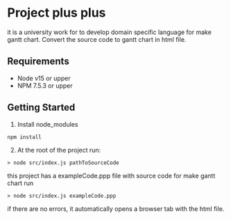 # Project plus plus
it is a university work for to develop domain specific language for make gantt chart. Convert the source code to gantt chart in html file.

## Requirements
- Node v15 or upper
- NPM 7.5.3 or upper

## Getting Started

1. Install node_modules
```
npm install
```

2. At the root of the project run:
```
> node src/index.js pathToSourceCode
```
this project has a exampleCode.ppp file with source code for make gantt chart run

```
> node src/index.js exampleCode.ppp
```

if there are no errors, it automatically opens a browser tab with the html file.
